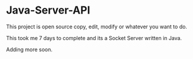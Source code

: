 # Java-Server-API
This project is open source copy, edit, modify or whatever you want to do.

This took me 7 days to complete and its a Socket Server written in Java.

Adding more soon.
